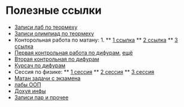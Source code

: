 # Полезные ссылки


* [Записи лаб по теормеху](https://drive.google.com/drive/folders/1PC93Fos1_8R16QFjcQUE6vc8bgzsNhqR)
*  [Записи олимпиад по теормеху](https://drive.google.com/drive/folders/1zllizehIqxgf85t8VOZHJYfKZWC_wjGK)
*  Конторольная работа по матану: 1. 
			** [1 ссылка](https://drive.google.com/file/d/1TW6kOMU_3x5HbSNgKVZqHF7kM9BhPFUU/view)
			**  [2 ссылка](https://drive.google.com/drive/folders/1JXiFVOj83yHV0eoiGRecaLEYYCSgecTA)
			**   [3 ссылка](https://drive.google.com/file/d/11ZrpDQ6Oqa3YLT2mEkiHExUc36-254F7/view)
*  [Первая контрольная работа по дифурам](https://docs.google.com/document/d/1NDeRfIZR8FINhP32I2sPxqXhVSQEkfPL/edit), [ещё](https://drive.google.com/drive/folders/1mhK5sv9pAV7M1bDkiaG019guaX4lxTp4)
*  [Вторая контрольная по дифурам](https://drive.google.com/drive/folders/1_eKJGAO0NSVg-Q04CNpMZeTXegfxH5rW)
*  [Курсач по дифурам](https://drive.google.com/drive/folders/1C7UGP-GUV7sCh8ANHsQ-ccS_F9EVQ2LB)
*  Сессия по физике: 
			** [1 сессия](https://docs.google.com/document/d/19Wuj3GGyAkIa3Axj02n8BU7Kyq4VBbRfnD9YyxbIDEk/edit)
			**  [2 сессия](https://docs.google.com/document/d/1Fehm_9k_WYfJdtOc4wVFQoNRoS4LCi5s0JAryZs1Ny8/edit#heading=h.b3mqbjx0e41d)
			**   [3 сессия](https://docs.google.com/document/d/1a2QTo4kKwrR4ifCc1LhzGr0siR80lXm0qx83vVRXqd0/edit#)
*  [Матан задачи с экзамена](https://docs.google.com/document/d/1a_U2TisG8Mvlk5VjWB3RiWQi7hv_HvrFNWvvLED_i2s/edit)
*  [лабы ООП](https://www.youtube.com/playlist?list=PLeormh-alfBO_RY3R1if140sIWchNokyV)
*  [Дохуя инфы](https://disk.yandex.ru/d/l1Ov3i1aiS15nQ)
*  [Записи пар и прочее](https://vk.com/club202762869)

